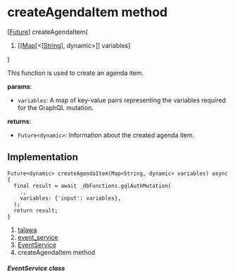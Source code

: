 
<div>

# createAgendaItem method

</div>


[[Future](https://api.flutter.dev/flutter/dart-core/Future-class.html)]
createAgendaItem(

1.  [[[Map](https://api.flutter.dev/flutter/dart-core/Map-class.md)[\<[[String](https://api.flutter.dev/flutter/dart-core/String-class.html)],
    dynamic\>]]
    variables]

)



This function is used to create an agenda item.

**params**:

-   `variables`: A map of key-value pairs representing the variables
    required for the GraphQL mutation.

**returns**:

-   `Future<dynamic>`: Information about the created agenda item.



## Implementation

``` language-dart
Future<dynamic> createAgendaItem(Map<String, dynamic> variables) async {
  final result = await _dbFunctions.gqlAuthMutation(
    .,
    variables: {'input': variables},
  );
  return result;
}
```







1.  [talawa](../../index.md)
2.  [event_service](../../services_event_service/)
3.  [EventService](../../services_event_service/EventService-class.md)
4.  createAgendaItem method

##### EventService class







